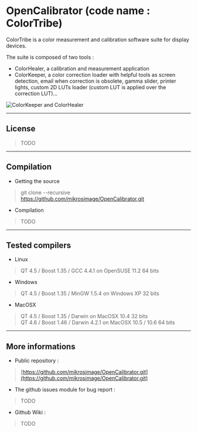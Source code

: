 OpenCalibrator (code name : ColorTribe) 
========================

ColorTribe is a color measurement and calibration software suite for display devices. 

The suite is composed of two tools :  
- ColorHealer, a calibration and measurement application  
- ColorKeeper, a color correction loader with helpful tools as screen detection, email when correction is obsolete, gamma slider, printer lights, custom 2D LUTs loader (custom LUT is applied over the correction LUT)...

![ColorKeeper and ColorHealer](https://lh5.googleusercontent.com/-8xuh9YXfY2s/T_7p_OgCtaI/AAAAAAAAMns/TEH5eSfrMp0/s800/keeper_healer_screenshot.jpg "ColorTribe screenshot")

___
License
-------
>TODO

___
Compilation
-------
- Getting the source  
> git clone --recursive https://github.com/mikrosimage/OpenCalibrator.git
- Compilation
> TODO

___
Tested compilers
-------
- Linux
>  QT 4.5 / Boost 1.35 / GCC 4.4.1 on OpenSUSE 11.2 64 bits  

- Windows 
> QT 4.5 / Boost 1.35 / MinGW 1.5.4 on Windows XP 32 bits

- MacOSX 
> QT 4.5 / Boost 1.35 / Darwin on MacOSX 10.4 32 bits  
> QT 4.6 / Boost 1.46 / Darwin 4.2.1 on MacOSX 10.5 / 10.6 64 bits  

___
More informations
-------
- Public repository : 
>[https://github.com/mikrosimage/OpenCalibrator.git](https://github.com/mikrosimage/OpenCalibrator.git)  

- The github issues module for bug report : 
>TODO  

- Github Wiki : 
>TODO